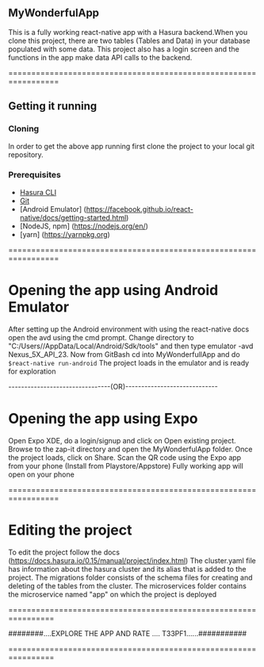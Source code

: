 ## MyWonderfulApp

This is a fully working react-native app with a Hasura backend.When you clone this project, there are two tables (Tables and Data) in your database populated with some data. This project also has a login screen and the functions in the app make data API calls to the backend.

=================================================================

## Getting it running

### Cloning 

In order to get the above app running first clone the project to your local git repository.

### Prerequisites

- [Hasura CLI](https://docs.hasura.io/0.15/manual/install-hasura-cli.html)
- [Git](https://git-scm.com)
- [Android Emulator] (https://facebook.github.io/react-native/docs/getting-started.html)
- [NodeJS, npm]  (https://nodejs.org/en/)
- [yarn] (https://yarnpkg.org)

=================================================================

# Opening the app using Android Emulator
After setting up the Android environment with using the react-native docs open the avd using the cmd prompt. Change directory to "C:/Users/<user-name>/AppData/Local/Android/Sdk/tools" and then type emulator -avd Nexus_5X_API_23.
Now from GitBash cd into MyWonderfullApp and do ```$react-native run-android```
The project loads in the emulator and is ready for exploration 

--------------------------------(OR)-----------------------------

# Opening the app using Expo 
Open Expo XDE, do a login/signup and click on Open existing project. Browse to the zap-it directory and open the MyWonderfulApp folder.
Once the project loads, click on Share.
Scan the QR code using the Expo app from your phone (Install from Playstore/Appstore)
Fully working app will open on your phone

=================================================================

# Editing the project

To edit the project follow the docs (https://docs.hasura.io/0.15/manual/project/index.html)
The cluster.yaml file has information about the hasura cluster and its alias that is added to the project. 
The migrations folder consists of the schema files for creating and deleting of the tables from the cluster.
The microservices folder contains the microservice named "app" on which the project is deployed

================================================================


########....EXPLORE THE APP AND RATE .... T33PF1......###########

================================================================